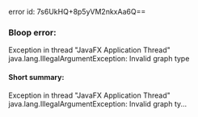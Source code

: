 error id: 7s6UkHQ+8p5yVM2nkxAa6Q==
### Bloop error:

Exception in thread "JavaFX Application Thread" java.lang.IllegalArgumentException: Invalid graph type
#### Short summary: 

Exception in thread "JavaFX Application Thread" java.lang.IllegalArgumentException: Invalid graph ty...